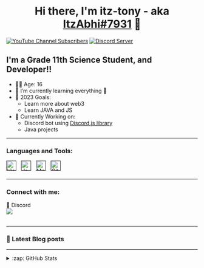 <!-- Main Heading  -->

# <div align="center">Hi there, I'm itz-tony - aka [ItzAbhi#7931][discord-user-id] 👋</div>

<!-- Image shields -->

[![YouTube Channel Subscribers](https://img.shields.io/youtube/channel/subscribers/UCyc4JNEutYQBoDfdtnJ6vag?color=red&label=SUBSCRIBERS&logo=youtube&logoColor=red&style=for-the-badge)][youtube]
[![Discord Server](https://img.shields.io/discord/853671224588238928?color=red&label=Server&logo=discord&logoColor=red&style=for-the-badge)][discord-server-invite-link]

<!-- Intro -->

## I'm a Grade 11th Science Student, and Developer!!

- ✌🏻 Age: 16
- 🌱 I’m currently learning everything 🤣
- 🥅 2023 Goals:
  - Learn more about web3
  - Learn JAVA and JS
- 🔮 Currently Working on:
  - Discord bot using [Discord.js library](https://discord.js.org/#/)
  - Java projects

---

### Languages and Tools:

[<img align="left" alt="Visual Studio Code" width="26px" src="https://cdn.jsdelivr.net/gh/devicons/devicon/icons/vscode/vscode-original.svg" style="padding-right:10px;" />]()
[<img align="left" alt="JavaScript" width="26px" src="https://cdn.jsdelivr.net/gh/devicons/devicon/icons/javascript/javascript-original.svg" style="padding-right:10px;" />]()
[<img align="left" alt="MongoDB" width="26px" src="https://cdn.jsdelivr.net/gh/devicons/devicon/icons/mongodb/mongodb-original.svg" style="padding-right:10px;" />]()
[<img align="left" alt="Git" width="26px" src="https://cdn.jsdelivr.net/gh/devicons/devicon/icons/git/git-original.svg" style="padding-right:10px;" />]()

<br />
<br />

---

### Connect with me:

<summary>🔮 Discord</summary>
<a href="https://discord.com/invite/Wh6DcV2J?utm_source=Discord%20Widget&utm_medium=Connect"> <img src="https://discord.com/api/guilds/853671224588238928/widget.png?style=banner2"></a>

<br />
<br />

---

### 📘 Latest Blog posts

<!-- BLOG-POST-LIST:START -->
<!-- BLOG-POST-LIST:END -->

---

<details>
  <summary>:zap: GitHub Stats</summary>
  <br />
  
  <img align="left" alt="Itz-Tony's GitHub Stats" src="https://github-readme-stats.vercel.app/api?username=itz-tony&show_icons=true&theme=radical&hide_border=true" />

</details>

<!-- DEFINATIONS -->

[youtube]: https://youtube.com/@rust2649
[discord-user-id]: https://discordapp.com/users/919538751452119040
[discord-server-invite-link]: https://discord.com/invite/Wh6DcV2J?utm_source=Discord%20Widget&utm_medium=Connect
